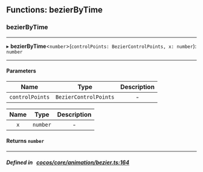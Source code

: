 ## Functions: bezierByTime

### bezierByTime


___
▸ **bezierByTime**<`number`\>(`controlPoints: BezierControlPoints, x: number`): `number`
___


#### Parameters

| Name | Type | Description |
| :------: | :------: | :------: |
| `controlPoints` | `BezierControlPoints` | - |

| Name | Type | Description |
| :------: | :------: | :------: |
| `x` | `number` | - |


#### Returns `number` 
___


##### Defined in &nbsp;   [cocos/core/animation/bezier.ts:164](https://github.com/cocos-creator/engine/blob/c7bf6b8a9/cocos/core/animation/bezier.ts#L164)&nbsp;
